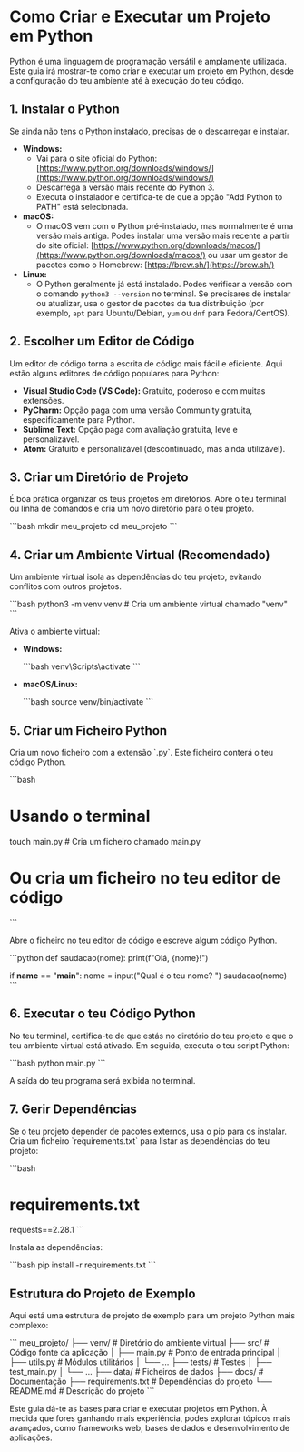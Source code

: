 # Como Criar e Executar um Projeto em Python

Python é uma linguagem de programação versátil e amplamente utilizada. Este guia irá mostrar-te como criar e executar um projeto em Python, desde a configuração do teu ambiente até à execução do teu código.

## 1. Instalar o Python

Se ainda não tens o Python instalado, precisas de o descarregar e instalar.

* **Windows:**
    * Vai para o site oficial do Python: [https://www.python.org/downloads/windows/](https://www.python.org/downloads/windows/)
    * Descarrega a versão mais recente do Python 3.
    * Executa o instalador e certifica-te de que a opção "Add Python to PATH" está selecionada.
* **macOS:**
    * O macOS vem com o Python pré-instalado, mas normalmente é uma versão mais antiga. Podes instalar uma versão mais recente a partir do site oficial: [https://www.python.org/downloads/macos/](https://www.python.org/downloads/macos/) ou usar um gestor de pacotes como o Homebrew: [https://brew.sh/](https://brew.sh/)
* **Linux:**
    * O Python geralmente já está instalado. Podes verificar a versão com o comando `python3 --version` no terminal. Se precisares de instalar ou atualizar, usa o gestor de pacotes da tua distribuição (por exemplo, `apt` para Ubuntu/Debian, `yum` ou `dnf` para Fedora/CentOS).

## 2. Escolher um Editor de Código

Um editor de código torna a escrita de código mais fácil e eficiente. Aqui estão alguns editores de código populares para Python:

* **Visual Studio Code (VS Code):** Gratuito, poderoso e com muitas extensões.
* **PyCharm:** Opção paga com uma versão Community gratuita, especificamente para Python.
* **Sublime Text:** Opção paga com avaliação gratuita, leve e personalizável.
* **Atom:** Gratuito e personalizável (descontinuado, mas ainda utilizável).

## 3. Criar um Diretório de Projeto

É boa prática organizar os teus projetos em diretórios. Abre o teu terminal ou linha de comandos e cria um novo diretório para o teu projeto.

\`\`\`bash
mkdir meu\_projeto
cd meu\_projeto
\`\`\`

## 4. Criar um Ambiente Virtual (Recomendado)

Um ambiente virtual isola as dependências do teu projeto, evitando conflitos com outros projetos.

\`\`\`bash
python3 -m venv venv # Cria um ambiente virtual chamado "venv"
\`\`\`

Ativa o ambiente virtual:

* **Windows:**

    \`\`\`bash
    venv\\Scripts\\activate
    \`\`\`
* **macOS/Linux:**

    \`\`\`bash
    source venv/bin/activate
    \`\`\`

## 5. Criar um Ficheiro Python

Cria um novo ficheiro com a extensão \`.py\`. Este ficheiro conterá o teu código Python.

\`\`\`bash
# Usando o terminal
touch main.py # Cria um ficheiro chamado main.py

# Ou cria um ficheiro no teu editor de código
\`\`\`

Abre o ficheiro no teu editor de código e escreve algum código Python.

\`\`\`python
def saudacao(nome):
    print(f"Olá, {nome}!")

if __name__ == "__main__":
    nome = input("Qual é o teu nome? ")
    saudacao(nome)
\`\`\`

## 6. Executar o teu Código Python

No teu terminal, certifica-te de que estás no diretório do teu projeto e que o teu ambiente virtual está ativado. Em seguida, executa o teu script Python:

\`\`\`bash
python main.py
\`\`\`

A saída do teu programa será exibida no terminal.

## 7. Gerir Dependências

Se o teu projeto depender de pacotes externos, usa o pip para os instalar. Cria um ficheiro \`requirements.txt\` para listar as dependências do teu projeto:

\`\`\`bash
# requirements.txt
requests==2.28.1
\`\`\`

Instala as dependências:

\`\`\`bash
pip install -r requirements.txt
\`\`\`

## Estrutura do Projeto de Exemplo

Aqui está uma estrutura de projeto de exemplo para um projeto Python mais complexo:

\`\`\`
meu\_projeto/
├── venv/ # Diretório do ambiente virtual
├── src/ # Código fonte da aplicação
│ ├── main.py # Ponto de entrada principal
│ ├── utils.py # Módulos utilitários
│ └── ...
├── tests/ # Testes
│ ├── test\_main.py
│ └── ...
├── data/ # Ficheiros de dados
├── docs/ # Documentação
├── requirements.txt # Dependências do projeto
└── README.md # Descrição do projeto
\`\`\`

Este guia dá-te as bases para criar e executar projetos em Python. À medida que fores ganhando mais experiência, podes explorar tópicos mais avançados, como frameworks web, bases de dados e desenvolvimento de aplicações.
